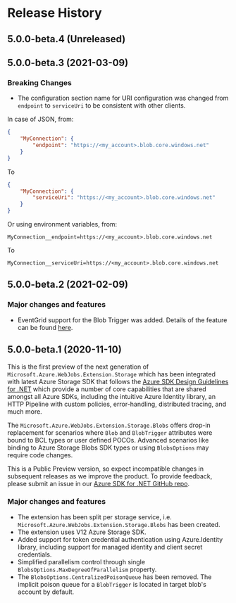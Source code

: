 # Release History

## 5.0.0-beta.4 (Unreleased)


## 5.0.0-beta.3 (2021-03-09)

### Breaking Changes

- The configuration section name for URI configuration was changed from `endpoint` to `serviceUri` to be consistent with other clients.

In case of JSON, from:
```json
{
    "MyConnection": {
        "endpoint": "https://<my_account>.blob.core.windows.net"
    }
}
```

To
```json
{
    "MyConnection": {
        "serviceUri": "https://<my_account>.blob.core.windows.net"
    }
}
```

Or using environment variables, from:
```
MyConnection__endpoint=https://<my_account>.blob.core.windows.net
```
To
```
MyConnection__serviceUri=https://<my_account>.blob.core.windows.net
```

## 5.0.0-beta.2 (2021-02-09)

### Major changes and features
- EventGrid support for the Blob Trigger was added. Details of the feature can be found [here](https://github.com/Azure/azure-sdk-for-net/pull/17137#issue-525036753).

## 5.0.0-beta.1 (2020-11-10)

This is the first preview of the next generation of `Microsoft.Azure.WebJobs.Extension.Storage` which has been integrated with latest Azure Storage SDK that follows the [Azure SDK Design Guidelines for .NET](https://azure.github.io/azure-sdk/dotnet_introduction.html) which provide a number of core capabilities that are shared amongst all Azure SDKs, including the intuitive Azure Identity library, an HTTP Pipeline with custom policies, error-handling, distributed tracing, and much more.

The `Microsoft.Azure.WebJobs.Extension.Storage.Blobs` offers drop-in replacement for scenarios where `Blob` and `BlobTrigger` attributes were bound to BCL types or user defined POCOs. Advanced scenarios like binding to Azure Storage Blobs SDK types or using `BlobsOptions` may require code changes.

This is a Public Preview version, so expect incompatible changes in subsequent releases as we improve the product. To provide feedback, please submit an issue in our [Azure SDK for .NET GitHub repo](https://github.com/Azure/azure-sdk-for-net/issues).

### Major changes and features 
- The extension has been split per storage service, i.e. `Microsoft.Azure.WebJobs.Extension.Storage.Blobs` has been created.
- The extension uses V12 Azure Storage SDK.
- Added support for token credential authentication using Azure.Identity library, including support for managed identity and client secret credentials.
- Simplified parallelism control through single `BlobsOptions.MaxDegreeOfParallelism` property.
- The `BlobsOptions.CentralizedPoisonQueue` has been removed. The implicit poison queue for a `BlobTrigger` is located in target blob's account by default.
